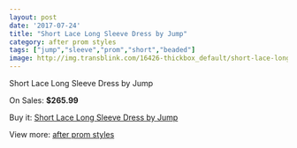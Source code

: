 ```yaml
---
layout: post
date: '2017-07-24'
title: "Short Lace Long Sleeve Dress by Jump"
category: after prom styles
tags: ["jump","sleeve","prom","short","beaded"]
image: http://img.transblink.com/16426-thickbox_default/short-lace-long-sleeve-dress-by-jump.jpg
---
```

Short Lace Long Sleeve Dress by Jump

On Sales: **$265.99**
<a href="https://www.transblink.com/en/after-prom-styles/5194-short-lace-long-sleeve-dress-by-jump.html"><amp-img layout="responsive" width="600" height="600" src="//img.transblink.com/16426-thickbox_default/short-lace-long-sleeve-dress-by-jump.jpg" alt="Short Lace Long Sleeve Dress by Jump 0" /></a>
<a href="https://www.transblink.com/en/after-prom-styles/5194-short-lace-long-sleeve-dress-by-jump.html"><amp-img layout="responsive" width="600" height="600" src="//img.transblink.com/16428-thickbox_default/short-lace-long-sleeve-dress-by-jump.jpg" alt="Short Lace Long Sleeve Dress by Jump 1" /></a>
<a href="https://www.transblink.com/en/after-prom-styles/5194-short-lace-long-sleeve-dress-by-jump.html"><amp-img layout="responsive" width="600" height="600" src="//img.transblink.com/16427-thickbox_default/short-lace-long-sleeve-dress-by-jump.jpg" alt="Short Lace Long Sleeve Dress by Jump 2" /></a>

Buy it: [Short Lace Long Sleeve Dress by Jump](https://www.transblink.com/en/after-prom-styles/5194-short-lace-long-sleeve-dress-by-jump.html "Short Lace Long Sleeve Dress by Jump")

View more: [after prom styles](https://www.transblink.com/en/55-after-prom-styles "after prom styles")